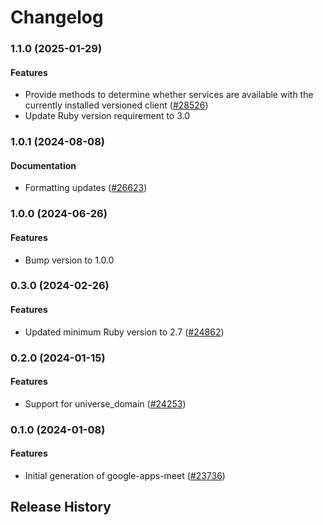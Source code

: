 # Changelog

### 1.1.0 (2025-01-29)

#### Features

* Provide methods to determine whether services are available with the currently installed versioned client ([#28526](https://github.com/googleapis/google-cloud-ruby/issues/28526)) 
* Update Ruby version requirement to 3.0 

### 1.0.1 (2024-08-08)

#### Documentation

* Formatting updates ([#26623](https://github.com/googleapis/google-cloud-ruby/issues/26623)) 

### 1.0.0 (2024-06-26)

#### Features

* Bump version to 1.0.0 

### 0.3.0 (2024-02-26)

#### Features

* Updated minimum Ruby version to 2.7 ([#24862](https://github.com/googleapis/google-cloud-ruby/issues/24862)) 

### 0.2.0 (2024-01-15)

#### Features

* Support for universe_domain ([#24253](https://github.com/googleapis/google-cloud-ruby/issues/24253)) 

### 0.1.0 (2024-01-08)

#### Features

* Initial generation of google-apps-meet ([#23736](https://github.com/googleapis/google-cloud-ruby/issues/23736)) 

## Release History
